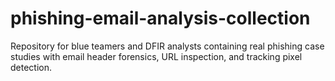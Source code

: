 # phishing-email-analysis-collection
Repository for blue teamers and DFIR analysts containing real phishing case studies with email header forensics, URL inspection, and tracking pixel detection.
